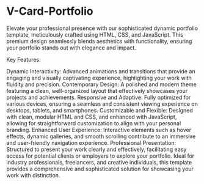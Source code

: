 # V-Card-Portfolio
Elevate your professional presence with our sophisticated dynamic portfolio template, meticulously crafted using HTML, CSS, and JavaScript. This premium design seamlessly blends aesthetics with functionality, ensuring your portfolio stands out with elegance and impact.

Key Features:

Dynamic Interactivity: Advanced animations and transitions that provide an engaging and visually captivating experience, highlighting your work with fluidity and precision.
Contemporary Design: A polished and modern theme featuring a clean, well-organized layout that effectively showcases your projects and achievements.
Responsive and Adaptive: Fully optimized for various devices, ensuring a seamless and consistent viewing experience on desktops, tablets, and smartphones.
Customizable and Flexible: Designed with clean, modular HTML and CSS, and enhanced with JavaScript, allowing for straightforward customization to align with your personal branding.
Enhanced User Experience: Interactive elements such as hover effects, dynamic galleries, and smooth scrolling contribute to an immersive and user-friendly navigation experience.
Professional Presentation: Structured to present your work clearly and effectively, facilitating easy access for potential clients or employers to explore your portfolio.
Ideal for industry professionals, freelancers, and creative individuals, this template provides a comprehensive and sophisticated solution for showcasing your work with distinction.
